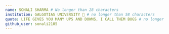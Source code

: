 ```yaml
---
name: SONALI SHARMA # No longer than 28 characters
institution: GALGOTIAS UNIVERSITY 🚩 # no longer than 58 characters
quote: LIFE GIVES YOU MANY UPS AND DOWNS, I CALL THEM BUGS # no longer than 100 characters, avoid using quotes(") to guarantee the format remains the same.
github_user: sonali2105
---
```

